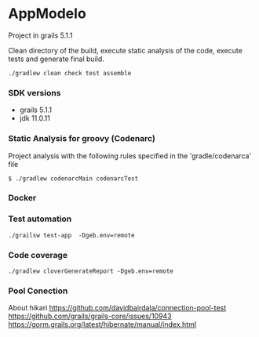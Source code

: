 # AppModelo

Project in grails 5.1.1 

Clean directory of the build, execute static analysis of the code, execute tests and generate final build.  
```
./gradlew clean check test assemble
```

### SDK versions

* grails 5.1.1
* jdk 11.0.11

### Static Analysis for groovy (Codenarc)

Project analysis with the following rules specified in the 'gradle/codenarca' file 
```
$ ./gradlew codenarcMain codenarcTest 
```


### Docker


### Test automation

```
./grailsw test-app  -Dgeb.env=remote
```

### Code coverage

```
./gradlew cloverGenerateReport -Dgeb.env=remote
``` 


### Pool Conection

About hikari
https://github.com/davidbairdala/connection-pool-test
https://github.com/grails/grails-core/issues/10943
https://gorm.grails.org/latest/hibernate/manual/index.html